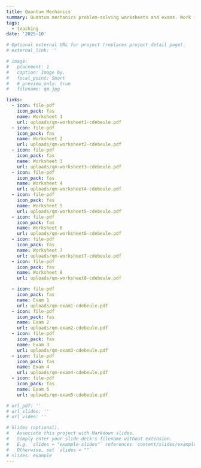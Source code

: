 ```yaml
---
title: Quantum Mechanics
summary: Quantum mechanics problem-solving worksheets and exams. Work in progress.
tags:
  - teaching
date: '2025-10'

# Optional external URL for project (replaces project detail page).
# external_link: ''

# image:
#   placement: 1
#   caption: Image by.
#   focal_point: Smart
#   # preview_only: true
#   filename: qm.jpg

links:
  - icon: file-pdf
    icon_pack: fas
    name: Worksheet 1
    url: uploads/qm-worksheet1-cdebeule.pdf
  - icon: file-pdf
    icon_pack: fas
    name: Worksheet 2
    url: uploads/qm-worksheet2-cdebeule.pdf
  - icon: file-pdf
    icon_pack: fas
    name: Worksheet 3
    url: uploads/qm-worksheet3-cdebeule.pdf
  - icon: file-pdf
    icon_pack: fas
    name: Worksheet 4
    url: uploads/qm-worksheet4-cdebeule.pdf
  - icon: file-pdf
    icon_pack: fas
    name: Worksheet 5
    url: uploads/qm-worksheet5-cdebeule.pdf
  - icon: file-pdf
    icon_pack: fas
    name: Worksheet 6
    url: uploads/qm-worksheet6-cdebeule.pdf
  - icon: file-pdf
    icon_pack: fas
    name: Worksheet 7
    url: uploads/qm-worksheet7-cdebeule.pdf
  - icon: file-pdf
    icon_pack: fas
    name: Worksheet 8
    url: uploads/qm-worksheet8-cdebeule.pdf

  - icon: file-pdf
    icon_pack: fas
    name: Exam 1
    url: uploads/qm-exam1-cdebeule.pdf
  - icon: file-pdf
    icon_pack: fas
    name: Exam 2
    url: uploads/qm-exam2-cdebeule.pdf
  - icon: file-pdf
    icon_pack: fas
    name: Exam 3
    url: uploads/qm-exam3-cdebeule.pdf
  - icon: file-pdf
    icon_pack: fas
    name: Exam 4
    url: uploads/qm-exam4-cdebeule.pdf
  - icon: file-pdf
    icon_pack: fas
    name: Exam 5
    url: uploads/qm-exam5-cdebeule.pdf

# url_pdf: ''
# url_slides: ''
# url_video: ''

# Slides (optional).
#   Associate this project with Markdown slides.
#   Simply enter your slide deck's filename without extension.
#   E.g. `slides = "example-slides"` references `content/slides/example-slides.md`.
#   Otherwise, set `slides = ""`.
# slides: example
---
```

